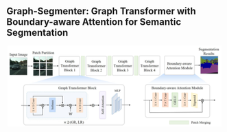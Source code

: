 ## Graph-Segmenter: Graph Transformer with Boundary-aware Attention for Semantic Segmentation


<p align="center">
    <img src="intro.jpg" width=500>
</p>
